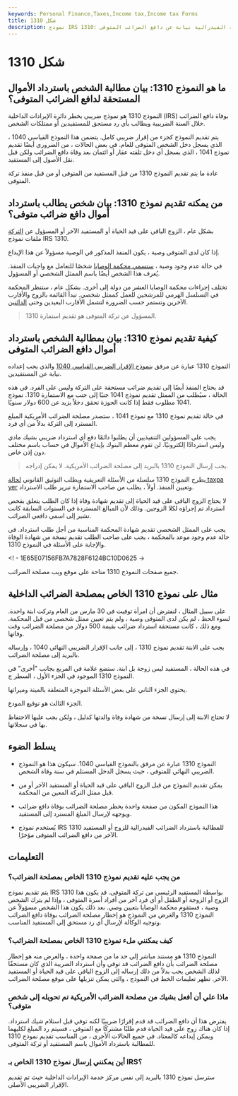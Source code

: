 ```yaml
---
keywords: Personal Finance,Taxes,Income tax,Income tax Forms
title: شكل 1310
description: نموذج IRS 1310: بيان الشخص الذي يطالب باسترداد الأموال المستحقة يستخدم دافع الضرائب المتوفى لطلب استرداد الضريبة الفيدرالية نيابة عن دافع الضرائب المتوفى.
---
```


# شكل 1310
## ما هو النموذج 1310: بيان مطالبة الشخص باسترداد الأموال المستحقة لدافع الضرائب المتوفى؟

النموذج 1310 هو نموذج ضريبي يخطر دائرة الإيرادات الداخلية (IRS) بوفاة دافع الضرائب خلال السنة الضريبية ويطالب بأي رد مستحق للمستفيدين أو ممتلكات الشخص.

يتم تقديم النموذج كجزء من إقرار ضريبي كامل. يتضمن هذا النموذج القياسي 1040 ، الذي يسجل دخل الشخص المتوفى للعام. في بعض الحالات ، من الضروري أيضًا تقديم نموذج 1041 ، الذي يسجل أي دخل تلقته عقار أو ائتمان بعد وفاة دافع الضرائب ولكن قبل نقل الأصول إلى المستفيد.

عادة ما يتم تقديم النموذج 1310 من قبل المستفيد من المتوفى أو من قبل منفذ تركة المتوفى.

## من يمكنه تقديم نموذج 1310: بيان شخص يطالب باسترداد أموال دافع ضرائب متوفى؟

بشكل عام ، الزوج الباقي على قيد الحياة أو المستفيد الآخر أو المسؤول عن [التركة](/executor) ملفات نموذج IRS 1310.

إذا كان لدى المتوفى وصية ، يكون المنفذ المذكور في الوصية مسؤولاً عن هذا الإيداع.

في حالة عدم وجود وصية ، [ستسمي محكمة الوصايا](/probate-court) شخصًا للتعامل مع واجبات المنفذ. يُعرف هذا الشخص أيضًا باسم الممثل الشخصي أو المسؤول.

تختلف إجراءات محكمة الوصايا العشر من دولة إلى أخرى. بشكل عام ، ستنظر المحكمة في التسلسل الهرمي للمرشحين للعمل كممثل شخصي. تبدأ القائمة بالزوج والأقارب الآخرين وتستمر حسب الضرورة لتشمل الأقارب البعيدين وحتى [الدائنين](/creditor).

> المسؤول عن تركة المتوفى هو تقديم استمارة 1310.

>

## كيفية تقديم نموذج 1310: بيان بمطالبة الشخص باسترداد أموال دافع الضرائب المتوفى

النموذج 1310 عبارة عن مرفق [بنموذج الإقرار الضريبي القياسي 1040](/1040) والذي يجب إعداده نيابة عن المستفيدين.

قد يحتاج المنفذ أيضًا إلى تقديم ضرائب مستحقة على التركة وليس على الفرد. في هذه الحالة ، سيُطلب من الممثل تقديم نموذج 1041 جنبًا إلى جنب مع الاستمارة 1310. نموذج 1041 مطلوب فقط إذا كانت الحوزة تحقق دخلاً يزيد عن 600 دولار سنويًا.

في حالة تقديم نموذج 1310 مع نموذج 1041 ، ستصدر مصلحة الضرائب الأمريكية المبلغ المسترد إلى التركة بدلاً من أي فرد.

يجب على المسؤولين التنفيذيين أن يطلبوا دائمًا دفع أي استرداد ضريبي بشيك مادي وليس استردادًا إلكترونيًا. لن تقوم معظم البنوك بإيداع الأموال في حساب باسم مختلف دون إذن خاص.

> يجب إرسال النموذج 1310 بالبريد إلى مصلحة الضرائب الأمريكية. لا يمكن إدراجه.

>

يطرح النموذج 1310 سلسلة من الأسئلة التعريفية ويطلب التوثيق القانوني [لحالة taxpa](/filingstatus) [yer](/filingstatus) وتعيين المنفذ. أولاً ، يطلب من صاحب الاستمارة تبرير طلب الاسترداد.

لا يحتاج الزوج الباقي على قيد الحياة إلى تقديم شهادة وفاة إذا كان الطلب يتعلق بفحص استرداد تم إجراؤه لكلا الزوجين. وذلك لأن المبالغ المستردة في السنوات السابقة كانت تشير إلى اسمي دافعي الضرائب.

يجب على الممثل الشخصي تقديم شهادة المحكمة المناسبة من أجل طلب استرداد. في حالة عدم وجود موعد بالمحكمة ، يجب على صاحب الطلب تقديم نسخة من شهادة الوفاة والإجابة على الأسئلة في النموذج 1310.

<! - 1E65E07156FB7A7828F6124BC10D0625 ->

جميع صفحات النموذج 1310 متاحة على موقع ويب مصلحة الضرائب.

## مثال على نموذج 1310 الخاص بمصلحة الضرائب الداخلية

على سبيل المثال ، لنفترض أن امرأة توفيت في 30 مارس من العام وتركت ابنة واحدة. لسوء الحظ ، لم يكن لدى المتوفى وصية ، ولم يتم تعيين ممثل شخصي من قبل المحكمة. ومع ذلك ، كانت مستحقة استرداد ضرائب بقيمة 500 دولار من مصلحة الضرائب وقت وفاتها.

يجب على الابنة تقديم نموذج 1310 ، إلى جانب الإقرار الضريبي النهائي 1040 ، وإرساله بالبريد إلى مصلحة الضرائب.

في هذه الحالة ، المستفيد ليس زوجة بل ابنة. ستضع علامة في المربع بجانب "أخرى" في النموذج 1310 الموجود في الجزء الأول ، السطر ج.

يحتوي الجزء الثاني على بعض الأسئلة الموجزة المتعلقة بالميتة وميراثها.

الجزء الثالث هو توقيع المودع.

لا تحتاج الابنة إلى إرسال نسخة من شهادة وفاة والدتها كدليل ، ولكن يجب عليها الاحتفاظ بها في سجلاتها.

## يسلط الضوء

- النموذج 1310 عبارة عن مرفق بالنموذج القياسي 1040. سيكون هذا هو النموذج الضريبي النهائي للمتوفى ، حيث يسجل الدخل المستلم في سنة وفاة الشخص.

- يمكن تقديم النموذج من قبل الزوج الباقي على قيد الحياة أو المستفيد الآخر أو من قبل ممثل التركة المعين من المحكمة.

- هذا النموذج المكون من صفحة واحدة يخطر مصلحة الضرائب بوفاة دافع ضرائب ويوجهه لإرسال المبلغ المسترد إلى المستفيد.

- يُستخدم نموذج IRS 1310 للمطالبة باسترداد الضرائب الفيدرالية للزوج أو المستفيد الآخر من دافع الضرائب المتوفى مؤخرًا.

## التعليمات

### من يجب عليه تقديم نموذج 1310 الخاص بمصلحة الضرائب؟

يتم تقديم نموذج IRS 1310 بواسطة المستفيد الرئيسي من تركة المتوفى. قد يكون هذا الزوج أو الزوجة أو الطفل أو أي فرد آخر من أفراد أسرة المتوفى ، وإذا لم يترك الشخص وصية ، فستقوم محكمة الوصايا بتعيين وصي. بعد ذلك يكون هذا الشخص مسؤولاً عن النموذج 1310 والغرض من النموذج هو إخطار مصلحة الضرائب بوفاة دافع الضرائب وتوجيه الوكالة لإرسال أي رد مستحق إلى المستفيد المناسب.

### كيف يمكنني ملء نموذج 1310 الخاص بمصلحة الضرائب؟

النموذج 1310 هو مستند مباشر إلى حد ما من صفحة واحدة ، والغرض منه هو إخطار مصلحة الضرائب بأن دافع الضرائب قد توفي وأن استرداد الضريبة الذي كان مستحقًا لذلك الشخص يجب بدلاً من ذلك إرساله إلى الزوج الباقي على قيد الحياة أو المستفيد الآخر. تظهر تعليمات الخط في النموذج ، والتي يمكن تنزيلها على موقع مصلحة الضرائب.

### ماذا علي أن أفعل بشيك من مصلحة الضرائب الأمريكية تم تحويله إلى شخص متوفى؟

يفترض هذا أن دافع الضرائب قد قدم إقرارًا ضريبيًا لكنه توفي قبل استلام شيك استرداد. إذا كان هناك زوج على قيد الحياة قدم طلبًا مشتركًا مع المتوفى ، فسيتم رد المبلغ لكليهما ويمكن إيداعه كالمعتاد. في جميع الحالات الأخرى ، من المناسب تقديم نموذج 1310 للمطالبة باسترداد الأموال باسم المستفيد أو تركة المتوفى.

### أين يمكنني إرسال نموذج 1310 الخاص بـ IRS؟

سترسل نموذج 1310 بالبريد إلى نفس مركز خدمة الإيرادات الداخلية حيث تم تقديم الإقرار الضريبي الأصلي.

